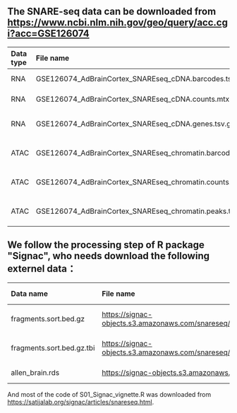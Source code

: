 ## The SNARE-seq data can be downloaded from https://www.ncbi.nlm.nih.gov/geo/query/acc.cgi?acc=GSE126074
| Data type | File name                                                  | Access date  |
| :-------- | :--------------------------------------------------------- | :----------- |
| RNA       | GSE126074_AdBrainCortex_SNAREseq_cDNA.barcodes.tsv.gz      | Nov 3, 2021  |
| RNA       | GSE126074_AdBrainCortex_SNAREseq_cDNA.counts.mtx.gz        | Nov 3, 2021  |
| RNA       | GSE126074_AdBrainCortex_SNAREseq_cDNA.genes.tsv.gz         | Nov 14, 2021 |
| ATAC      | GSE126074_AdBrainCortex_SNAREseq_chromatin.barcodes.tsv.gz | Nov 14, 2021 |
| ATAC      | GSE126074_AdBrainCortex_SNAREseq_chromatin.counts.mtx.gz   | Nov 14, 2021 |
| ATAC      | GSE126074_AdBrainCortex_SNAREseq_chromatin.peaks.tsv.gz    | Nov 14, 2021 |


## We follow the processing step of R package "Signac", who needs download the following externel data： 

| Data name                 | File name                                                                  | Access date  |
| :------------------------ | :------------------------------------------------------------------------- | :----------- |
| fragments.sort.bed.gz     | https://signac-objects.s3.amazonaws.com/snareseq/fragments.sort.bed.gz     | Nov 14, 2021 |
| fragments.sort.bed.gz.tbi | https://signac-objects.s3.amazonaws.com/snareseq/fragments.sort.bed.gz.tbi | May 18, 2018 |
| allen_brain.rds           | https://signac-objects.s3.amazonaws.com/allen_brain.rds                    | Jun 20, 2020 |

And most of the code of S01_Signac_vignette.R was downloaded from https://satijalab.org/signac/articles/snareseq.html.


